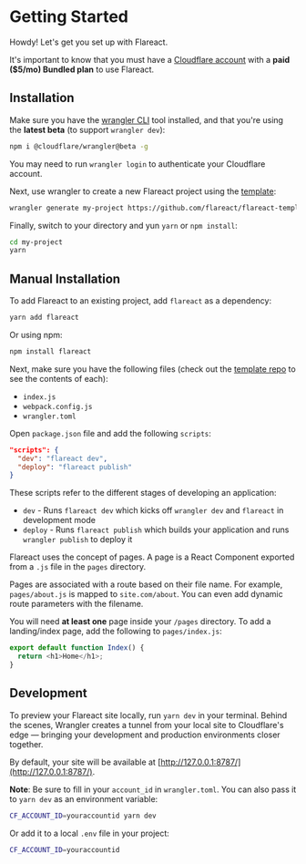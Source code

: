 # Getting Started

Howdy! Let's get you set up with Flareact.

It's important to know that you must have a [Cloudflare account](https://cloudflare.com/) with a **paid (\$5/mo) Bundled plan** to use Flareact.

## Installation

Make sure you have the [wrangler CLI](https://github.com/cloudflare/wrangler) tool installed, and that you're using the **latest beta** (to support `wrangler dev`):

```bash
npm i @cloudflare/wrangler@beta -g
```

You may need to run `wrangler login` to authenticate your Cloudflare account.

Next, use wrangler to create a new Flareact project using the [template](https://github.com/flareact/flareact-template):

```bash
wrangler generate my-project https://github.com/flareact/flareact-template
```

Finally, switch to your directory and yun `yarn` or `npm install`:

```bash
cd my-project
yarn
```

## Manual Installation

To add Flareact to an existing project, add `flareact` as a dependency:

```js
yarn add flareact
```

Or using npm:

```js
npm install flareact
```

Next, make sure you have the following files (check out the [template repo](https://github.com/flareact/flareact-template) to see the contents of each):

- `index.js`
- `webpack.config.js`
- `wrangler.toml`

Open `package.json` file and add the following `scripts`:

```json
"scripts": {
  "dev": "flareact dev",
  "deploy": "flareact publish"
}
```

These scripts refer to the different stages of developing an application:

- `dev` - Runs `flareact dev` which kicks off `wrangler dev` and `flareact` in development mode
- `deploy` - Runs `flareact publish` which builds your application and runs `wrangler publish` to deploy it

Flareact uses the concept of pages. A page is a React Component exported from a `.js` file in the `pages` directory.

Pages are associated with a route based on their file name. For example, `pages/about.js` is mapped to `site.com/about`. You can even add dynamic route parameters with the filename.

You will need **at least one** page inside your `/pages` directory. To add a landing/index page, add the following to `pages/index.js`:

```js
export default function Index() {
  return <h1>Home</h1>;
}
```

## Development

To preview your Flareact site locally, run `yarn dev` in your terminal. Behind the scenes, Wrangler creates a tunnel from your local site to Cloudflare's edge — bringing your development and production environments closer together.

By default, your site will be available at [http://127.0.0.1:8787/](http://127.0.0.1:8787/).

**Note**: Be sure to fill in your `account_id` in `wrangler.toml`. You can also pass it to `yarn dev` as an environment variable:

```bash
CF_ACCOUNT_ID=youraccountid yarn dev
```

Or add it to a local `.env` file in your project:

```bash
CF_ACCOUNT_ID=youraccountid
```
